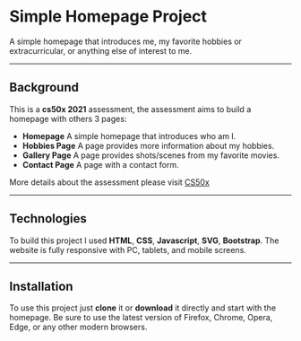 # Simple Homepage Project
A simple homepage that introduces me, my favorite hobbies or extracurricular, or anything else of interest to me.

***

## Background
This is a **cs50x 2021** assessment, the assessment aims to build a homepage with others 3 pages:

* **Homepage**
    A simple homepage that introduces who am I.
* **Hobbies Page**
    A page provides more information about my hobbies.
* **Gallery Page**
    A page provides shots/scenes from my favorite movies.
* **Contact Page**
    A page with a contact form.

More details about the assessment please visit [CS50x](https://cs50.harvard.edu/x/2021/psets/8/homepage)

***

## Technologies
To build this project I used **HTML**, **CSS**, **Javascript**, **SVG**, **Bootstrap**. The website is fully responsive with PC, tablets, and mobile screens.

***

## Installation
To use this project just **clone** it or **download** it directly and start with the homepage. Be sure to use the latest version of Firefox, Chrome, Opera, Edge, or any other modern browsers.
